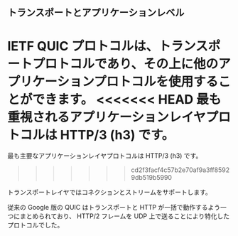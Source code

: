 ## トランスポートとアプリケーションレベル

IETF QUIC プロトコルは、トランスポートプロトコルであり、その上に他のアプリケーションプロトコルを使用することができます。
<<<<<<< HEAD
最も重視されるアプリケーションレイヤプロトコルは HTTP/3 (h3) です。
=======
最も主要なアプリケーションレイヤプロトコルは HTTP/3 (h3) です。
>>>>>>> cd2f3facf4c57b2e70af9a3ff85929db519b5990

トランスポートレイヤではコネクションとストリームをサポートします。

従来の Google 版の QUIC はトランスポートと HTTP が一括で動作するよう一つにまとめられており、
HTTP/2 フレームを UDP 上で送ることにより特化したプロトコルでした。

